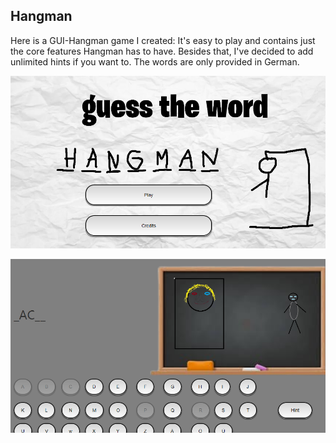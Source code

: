 ## Hangman

Here is a GUI-Hangman game I created: It's easy to play and contains just the core features Hangman has to have. Besides that, I've decided to add unlimited hints if you want to. The words are only provided in German.

![Startscreen](src/main/resources/Imgs/Screenshot%202024-12-19%20054649.png)

![Ingame](src/main/resources/Imgs/Screenshot%202024-12-19%20054708.png)



